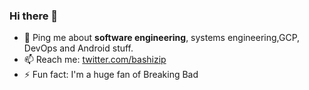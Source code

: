 ### Hi there 👋

- 💬 Ping me about **software engineering**, systems engineering,GCP, DevOps and Android stuff.
- 📫 Reach me: [twitter.com/bashizip](https://twitter.com/bashizip)
- ⚡️ Fun fact: I'm a huge fan of Breaking Bad
